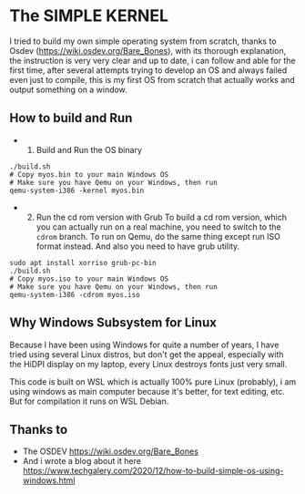 # The SIMPLE KERNEL

I tried to build my own simple operating system from scratch, thanks to Osdev (https://wiki.osdev.org/Bare_Bones), with its thorough explanation, the instruction is very very clear and up to date, i can follow and able for the first time, after several attempts trying to develop an OS and always failed even just to compile, this is my first OS from scratch that actually works and output something on a window.

## How to build and Run

* 1. Build and Run the OS binary

```
./build.sh
# Copy myos.bin to your main Windows OS
# Make sure you have Qemu on your Windows, then run
qemu-system-i386 -kernel myos.bin
```

* 2. Run the cd rom version with Grub
To build a cd rom version, which you can actually run on a real machine, you need to switch to the `cdrom` branch. To run on Qemu, do the same thing except run ISO format instead. And also you need to have grub utility.

```
sudo apt install xorriso grub-pc-bin
./build.sh
# Copy myos.iso to your main Windows OS
# Make sure you have Qemu on your Windows, then run
qemu-system-i386 -cdrom myos.iso
```

## Why Windows Subsystem for Linux
Because I have been using Windows for quite a number of years, I have tried using several Linux distros, but don't get the appeal, especially with the HiDPI display on my laptop, every Linux destroys fonts just very small.

This code is built on WSL which is actually 100% pure Linux (probably), i am using windows as main computer because it's better, for text editing, etc. But for compilation it runs on WSL Debian.

## Thanks to
- The OSDEV https://wiki.osdev.org/Bare_Bones
- And i wrote a blog about it here https://www.techgalery.com/2020/12/how-to-build-simple-os-using-windows.html
